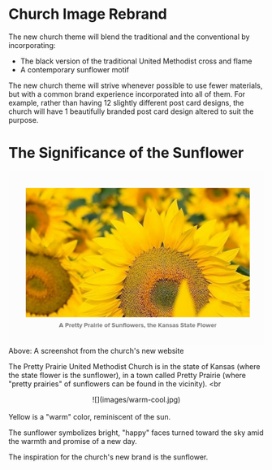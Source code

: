 # Church Image Rebrand

The new church theme will blend the traditional and the conventional by incorporating:
* The black version of the traditional United Methodist cross and flame
* A contemporary sunflower motif

The new church theme will strive whenever possible to use fewer materials, but with a common brand experience incorporated into all of them. For example, rather than having 12 slightly different post card designs, the church will have 1 beautifully branded post card design altered to suit the purpose. 

# The Significance of the Sunflower

![](images/website-sunflowers.png)
<br>
Above: A screenshot from the church's new website

The Pretty Prairie United Methodist Church is in the state of Kansas (where the state flower is the sunflower), in a town called Pretty Prairie (where "pretty prairies" of sunflowers can be found in the vicinity). 
<br
<center>
![](images/warm-cool.jpg)
</center>
<br>
Yellow is a "warm" color, reminiscent of the sun. 

The sunflower symbolizes bright, "happy" faces turned toward the sky amid the warmth and promise of a new day.

The inspiration for the church's new brand is the sunflower.
